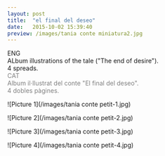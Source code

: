```yaml
---
layout: post
title:  "el final del deseo"
date:   2015-10-02 15:39:40
preview: /images/tania conte miniatura2.jpg
---
```



<div class="row">

  <div class="column">
  ENG<br>
  ALbum illustrations of the tale  ("The end of desire").<br> 4 spreads.
</div>

   <div class="column">
   <font color="#808080">
   CAT<br>
   Album il·llustrat del conte "El final del deseo".<br> 4 dobles pàgines.</font><br>
   </div>

 </div>


![Picture 1](/images/tania conte petit-1.jpg)

![Picture 2](/images/tania conte petit-2.jpg)

![Picture 3](/images/tania conte petit-3.jpg)

![Picture 4](/images/tania conte petit-4.jpg)
